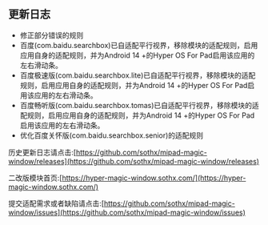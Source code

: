## 更新日志

- 修正部分错误的规则
- 百度(com.baidu.searchbox)已自适配平行视界，移除模块的适配规则，启用应用自身的适配规则，并为Android 14 +的Hyper OS For Pad启用该应用的左右滑动条。
- 百度极速版(com.baidu.searchbox.lite)已自适配平行视界，移除模块的适配规则，启用应用自身的适配规则，并为Android 14 +的Hyper OS For Pad启用该应用的左右滑动条。
- 百度畅听版(com.baidu.searchbox.tomas)已自适配平行视界，移除模块的适配规则，启用应用自身的适配规则，并为Android 14 +的Hyper OS For Pad启用该应用的左右滑动条。
- 优化百度关怀版(com.baidu.searchbox.senior)的适配规则


历史更新日志请点击:[https://github.com/sothx/mipad-magic-window/releases](https://github.com/sothx/mipad-magic-window/releases)


二改版模块首页:[https://hyper-magic-window.sothx.com/](https://hyper-magic-window.sothx.com/)


提交适配需求或者缺陷请点击:[https://github.com/sothx/mipad-magic-window/issues](https://github.com/sothx/mipad-magic-window/issues)
